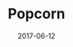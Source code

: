 ---
title: Popcorn
date: '2017-06-12'
thumb_image: images/mar-2yo/popcorn.jpg
thumb_image_alt: Popcorn
image: images/mar-2yo/popcorn.jpg
image_alt: Popcorn
template: project
---	